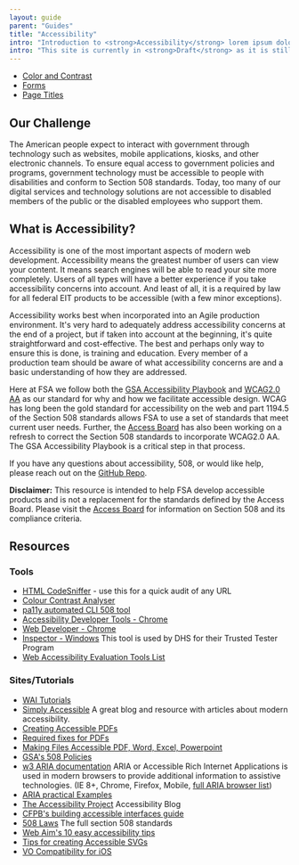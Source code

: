 ```yaml
---
layout: guide
parent: "Guides"
title: "Accessibility"
intro: "Introduction to <strong>Accessibility</strong> lorem ipsum dolor sit amet"
intro: "This site is currently in <strong>Draft</strong> as it is still being built. It will eventually contain resources for all things accessibility - including but not limited to - development best practices, testing guides, and tools."
---
```


* [Color and Contrast](color-and-contrast)
* [Forms](forms)
* [Page Titles](page-titles)

## Our Challenge

The American people expect to interact with government through technology such as websites, mobile applications, kiosks, and other electronic channels. To ensure equal access to government policies and programs, government technology must be accessible to people with disabilities and conform to Section 508 standards. Today, too many of our digital services and technology solutions are not accessible to disabled members of the public or the disabled employees who support them.

## What is Accessibility?

Accessibility is one of the most important aspects of modern web development. Accessibility means the greatest number of users can view your content. It means search engines will be able to read your site more completely. Users of all types will have a better experience if you take accessibility concerns into account. And least of all, it is a required by law for all federal EIT products to be accessible (with a few minor exceptions).

Accessibility works best when incorporated into an Agile production environment. It's very hard to adequately address accessibility concerns at the end of a project, but if taken into account at the beginning, it's quite straightforward and cost-effective. The best and perhaps only way to ensure this is done, is training and education. Every member of a production team should be aware of what accessibility concerns are and a basic understanding of how they are addressed.

Here at FSA we follow both the [GSA Accessibility Playbook](https://www.section508.gov/content/it-accessibility-playbook) and [WCAG2.0 AA](https://www.w3.org/TR/WCAG20) as our standard for why and how we facilitate accessible design. WCAG has long been the gold standard for accessibility on the web and part 1194.5 of the Section 508 standards allows FSA to use a set of standards that meet current user needs. Further, the [Access Board](http://www.access-board.gov/guidelines-and-standards/communications-and-it/about-the-section-508-standards/section-508-standards) has also been working on a refresh to correct the Section 508 standards to incorporate WCAG2.0 AA. The GSA Accessibility Playbook is a critical step in that process.

If you have any questions about accessibility, 508, or would like help, please reach out on the [GitHub Repo](https://github.com/18F/accessibility).  

**Disclaimer:** This resource is intended to help FSA develop accessible products and is not a replacement for the standards defined by the Access Board. Please visit the [Access Board](http://www.access-board.gov/guidelines-and-standards/communications-and-it/about-the-section-508-standards/section-508-standards) for information on Section 508 and its compliance criteria.

## Resources

### Tools

* [HTML CodeSniffer](http://squizlabs.github.io/HTML_CodeSniffer/) - use this for a quick audit of any URL
* [Colour Contrast Analyser](http://www.paciellogroup.com/resources/contrastanalyser/)
* [pa11y automated CLI 508 tool](http://pa11y.org/)
* [Accessibility Developer Tools - Chrome](https://chrome.google.com/webstore/detail/accessibility-developer-t/fpkknkljclfencbdbgkenhalefipecmb?hl=en)
* [Web Developer - Chrome](https://chrome.google.com/webstore/detail/web-developer/bfbameneiokkgbdmiekhjnmfkcnldhhm?hl=en-US)
* [Inspector - Windows](https://msdn.microsoft.com/en-us/library/windows/desktop/dd318521%28v=vs.85%29.aspx) This tool is used by DHS for their Trusted Tester Program
* [Web Accessibility Evaluation Tools List](https://www.w3.org/WAI/ER/tools/)

### Sites/Tutorials

* [WAI Tutorials](http://www.w3.org/WAI/tutorials/)
* [Simply Accessible](http://simplyaccessible.com/archives/) A great blog and resource with articles about modern accessibility.
* [Creating Accessible PDFs](http://www.section508.va.gov/support/tutorials/pdf/index.asp)
* [Required fixes for PDFs](http://www.hhs.gov/web/section-508/making-files-accessible/pdf-required/index.html)
* [Making Files Accessible PDF, Word, Excel, Powerpoint](http://www.hhs.gov/web/section-508/making-files-accessible/index.html)
* [GSA's 508 Policies](http://www.gsa.gov/portal/content/105254)
* [w3 ARIA documentation](http://www.w3.org/html/wg/drafts/html/master/dom.html#wai-aria) ARIA or Accessible Rich Internet Applications is used in modern browsers to provide additional information to assistive technologies. (IE 8+, Chrome, Firefox, Mobile, [full ARIA browser list](http://caniuse.com/#feat=wai-aria))
* [ARIA practical Examples](http://heydonworks.com/practical_aria_examples/)
* [The Accessibility Project](http://a11yproject.com/) Accessibility Blog
* [CFPB's building accessible interfaces guide](http://cfpb.github.io/design-manual/guides/accessible-interfaces.html)
* [508 Laws](http://www.access-board.gov/guidelines-and-standards/communications-and-it/about-the-section-508-standards/section-508-standards) The full section 508 standards
* [Web Aim's 10 easy accessibility tips](http://webaim.org/blog/10-easy-accessibility-tips/)
* [Tips for creating Accessible SVGs](http://www.sitepoint.com/tips-accessible-svg/)
* [VO Compatibility for iOS](http://pauljadam.com/demos/voiceover-ios-html-aria-support.html)
